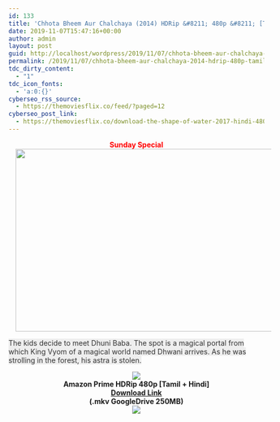 ```yaml
---
id: 133
title: 'Chhota Bheem Aur Chalchaya (2014) HDRip &#8211; 480p &#8211; [Tamil + Hindi] &#8211; x264 &#8211; 250MB'
date: 2019-11-07T15:47:16+00:00
author: admin
layout: post
guid: http://localhost/wordpress/2019/11/07/chhota-bheem-aur-chalchaya-2014-hdrip-480p-tamil-hindi-x264-250mb/
permalink: /2019/11/07/chhota-bheem-aur-chalchaya-2014-hdrip-480p-tamil-hindi-x264-250mb/
tdc_dirty_content:
  - "1"
tdc_icon_fonts:
  - 'a:0:{}'
cyberseo_rss_source:
  - https://themoviesflix.co/feed/?paged=12
cyberseo_post_link:
  - https://themoviesflix.co/download-the-shape-of-water-2017-hindi-480p-720p-1080p/
---
```

<div dir="ltr" style="text-align: left;" trbidi="on">
  <div class="separator" style="clear: both; text-align: center;">
    <b><span style="color: red; font-family: "arial" , "helvetica" , sans-serif;">Sunday Special</span></b>
  </div>
  
  <div class="separator" style="clear: both; text-align: center;">
    <a href="https://1.bp.blogspot.com/-NVEi9cICsAA/XU7fosnMJrI/AAAAAAAAAqo/TN5aL8Sh800DUCJEJQ64HW7py4GSU3RlgCLcBGAs/s1600/vlcsnap-2019-08-10-20h45m19s556.png" imageanchor="1" style="margin-left: 1em; margin-right: 1em;"><img loading="lazy" border="0" data-original-height="360" data-original-width="640" height="360" src="https://1.bp.blogspot.com/-NVEi9cICsAA/XU7fosnMJrI/AAAAAAAAAqo/TN5aL8Sh800DUCJEJQ64HW7py4GSU3RlgCLcBGAs/s640/vlcsnap-2019-08-10-20h45m19s556.png" width="640" /></a>
  </div>
  
  <p>
    <span style="background-color: #eeeeee; color: #333333; font-family: "verdana" , "arial" , sans-serif; font-size: 13px;">The kids decide to meet Dhuni Baba. The spot is a magical portal from which King Vyom of a magical world named Dhwani arrives. As he was strolling in the forest, his astra is stolen.</span>
  </p>
  
  <div class="separator" style="clear: both; text-align: center;">
    <a href="https://1.bp.blogspot.com/-fai1ZuUwnbA/XIjy2aT4irI/AAAAAAAAANw/WFW0YRK47_8GLAt3pPBSzBk0GJA6Mk5fgCPcBGAYYCw/s1600/torrborder.gif" imageanchor="1" style="margin-left: 1em; margin-right: 1em;"><img border="0" data-original-height="3" data-original-width="500" src="https://1.bp.blogspot.com/-fai1ZuUwnbA/XIjy2aT4irI/AAAAAAAAANw/WFW0YRK47_8GLAt3pPBSzBk0GJA6Mk5fgCPcBGAYYCw/s1600/torrborder.gif" /></a>
  </div>
  
  <div style="text-align: center;">
    <b><span style="font-family: "arial" , "helvetica" , sans-serif; font-size: large;">Amazon Prime HDRip 480p [Tamil + Hindi]</span></b>
  </div>
  
  <div style="text-align: center;">
    <b><span style="font-family: "arial" , "helvetica" , sans-serif; font-size: large;"><a href="https://drive.google.com/open?id=1PKDDJIGqneBbdrMl3042-QtEEDg_b8fo">Download Link</a></span></b>
  </div>
  
  <div style="text-align: center;">
    <b><span style="font-family: "arial" , "helvetica" , sans-serif; font-size: large;">(.mkv GoogleDrive 250MB)</span></b>
  </div>
  
  <div style="text-align: center;">
    <a href="https://1.bp.blogspot.com/-fai1ZuUwnbA/XIjy2aT4irI/AAAAAAAAANw/WFW0YRK47_8GLAt3pPBSzBk0GJA6Mk5fgCPcBGAYYCw/s1600/torrborder.gif" imageanchor="1" style="margin-left: 1em; margin-right: 1em;"><img border="0" data-original-height="3" data-original-width="500" src="https://1.bp.blogspot.com/-fai1ZuUwnbA/XIjy2aT4irI/AAAAAAAAANw/WFW0YRK47_8GLAt3pPBSzBk0GJA6Mk5fgCPcBGAYYCw/s1600/torrborder.gif" /></a>
  </div>
</div>